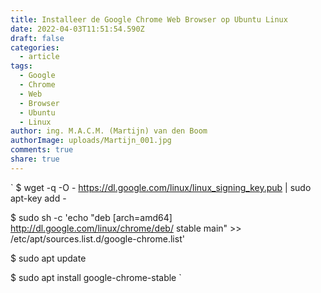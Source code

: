 ```yaml
---
title: Installeer de Google Chrome Web Browser op Ubuntu Linux
date: 2022-04-03T11:51:54.590Z
draft: false
categories:
  - article
tags:
  - Google
  - Chrome
  - Web
  - Browser
  - Ubuntu
  - Linux
author: ing. M.A.C.M. (Martijn) van den Boom
authorImage: uploads/Martijn_001.jpg
comments: true
share: true
---
```

`
$ wget -q -O - https://dl.google.com/linux/linux_signing_key.pub | sudo apt-key add -

$ sudo sh -c 'echo "deb [arch=amd64] http://dl.google.com/linux/chrome/deb/ stable main" >> /etc/apt/sources.list.d/google-chrome.list'

$ sudo apt update

$ sudo apt install google-chrome-stable
`